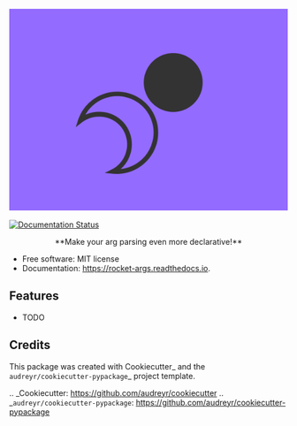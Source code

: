 <p align="center">
<img src="docs/obrazek.png" alt="Logo">
</p>

[![Documentation Status](https://readthedocs.org/projects/rocket-args/badge/?version=latest&token=5fa12168688d6ec8f1eb552001efe61f2a31a76e69ff22baffc0864d6199302b)](https://rocket-args.readthedocs.io/en/latest/?badge=latest)

<p align="center">
**Make your arg parsing even more declarative!**
</p>

* Free software: MIT license
* Documentation: https://rocket-args.readthedocs.io.

Features
--------

* TODO

Credits
-------

This package was created with Cookiecutter_ and the `audreyr/cookiecutter-pypackage`_ project template.

.. _Cookiecutter: https://github.com/audreyr/cookiecutter
.. _`audreyr/cookiecutter-pypackage`: https://github.com/audreyr/cookiecutter-pypackage
